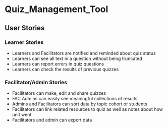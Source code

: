 # Quiz_Management_Tool

## User Stories

### Learner Stories

- Learners and Facilitators are notified and reminded about quiz status
- Learners can see all text in a question without being truncated
- Learners can report errors in quiz questions
- Learners can check the results of previous quizzes

### Facilitator/Admin Stories

- Facilitators can make, edit and share quizzes
- FAC Admins can easily see meaningful collections of results
- Admins and Facilitators can sort data by topic cohort or students
- Facilitators can link related resources to quiz as well as notes about how unit went
- Facilitators and admin can export data

